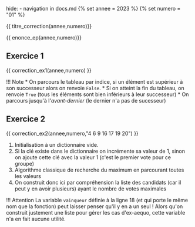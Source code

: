 hide: - navigation  in docs.md
{% set annee = 2023 %}
{% set numero = "01" %}

{{ titre_correction(annee,numero)}}


{{ enonce_ep(annee,numero)}}


## Exercice 1

{{ correction_ex1(annee,numero) }} 

!!! Note
    * On parcours le tableau par indice, si un élément est supérieur à son successeur alors on renvoie `False`.
    * Si on atteint la fin du tableau, on renvoie `True` (tous les éléments sont bien inférieurs à leur successeur)
    * On parcours jusqu'à l'*avant-dernier* (le dernier n'a pas de sucesseur)

## Exercice 2 

{{ correction_ex2(annee,numero,"4 6 9 16 17 19 20") }}


1. Initialisation à un dictionnaire vide.
2. Si la clé existe dans le dictionnaire on incrémente sa valeur de 1, sinon on ajoute cette clé avec la valeur 1 (c'est le premier vote pour ce groupe)
3. Algorithme classique de recherche du maximum en parcourant toutes les valeurs
4. On construit donc ici par compréhension la liste des candidats (car il peut y en avoir plusieurs) ayant le nombre de votes maximales

!!! Attention
    La variable `vainqueur` définie à la ligne 18 (et qui porte le même nom que la fonction) peut laisser penser qu'il y en a un seul ! Alors qu'on construit justement une liste pour gérer les cas d'ex-aequo, cette variable n'a en fait aucune utilité.